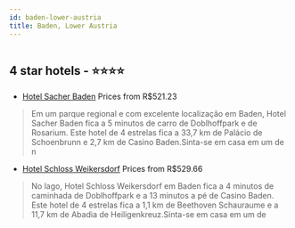```yaml
---
id: baden-lower-austria
title: Baden, Lower Austria
---
```


<center><img src="https://i.travelapi.com/hotels/5000000/4530000/4521500/4521418/feeb1be8_z.jpg" alt="" /></center>


##  4 star hotels - ⭐️⭐️⭐️⭐️

-    [Hotel Sacher Baden](https://www.hurb.com/br/aud/https://www.hurb.com/br/hotels/baden/hotel-sacher-baden-HT-0RMY?cmp=18055) Prices from R$521.23
   > Em um parque regional e com excelente localização em Baden, Hotel Sacher Baden fica a 5 minutos de carro de Doblhoffpark e de Rosarium.  Este hotel de 4 estrelas fica a 33,7 km de Palácio de Schoenbrunn e 2,7 km de Casino Baden.Sinta-se em casa em um de n
-    [Hotel Schloss Weikersdorf](https://www.hurb.com/br/aud/https://www.hurb.com/br/hotels/baden/hotel-schloss-weikersdorf-HT-D7WG?cmp=18055) Prices from R$529.66
   > No lago, Hotel Schloss Weikersdorf em Baden fica a 4 minutos de caminhada de Doblhoffpark e a 13 minutos a pé de Casino Baden.  Este hotel de 4 estrelas fica a 1,1 km de Beethoven Schauraume e a 11,7 km de Abadia de Heiligenkreuz.Sinta-se em casa em um de
